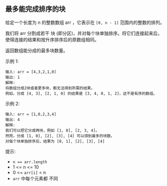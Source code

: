 ## 最多能完成排序的块

给定一个长度为 n 的整数数组 arr ，它表示在 `[0, n - 1]` 范围内的整数的排列。

我们将 arr 分割成若干 块 (即分区)，并对每个块单独排序。将它们连接起来后，使得连接的结果和按升序排序后的原数组相同。

返回数组能分成的最多块数量。

示例 1:

```
输入: arr = [4,3,2,1,0]
输出: 1
解释:
将数组分成2块或者更多块，都无法得到所需的结果。
例如，分成 [4, 3], [2, 1, 0] 的结果是 [3, 4, 0, 1, 2]，这不是有序的数组。
```

示例 2:

```
输入: arr = [1,0,2,3,4]
输出: 4
解释:
我们可以把它分成两块，例如 [1, 0], [2, 3, 4]。
然而，分成 [1, 0], [2], [3], [4] 可以得到最多的块数。
对每个块单独排序后，结果为 [0, 1], [2], [3], [4]
```

提示:

* `n == arr.length`
* 1 <= n <= 10
* 0 <= `arr[i]` < n
* `arr` 中每个元素都 不同